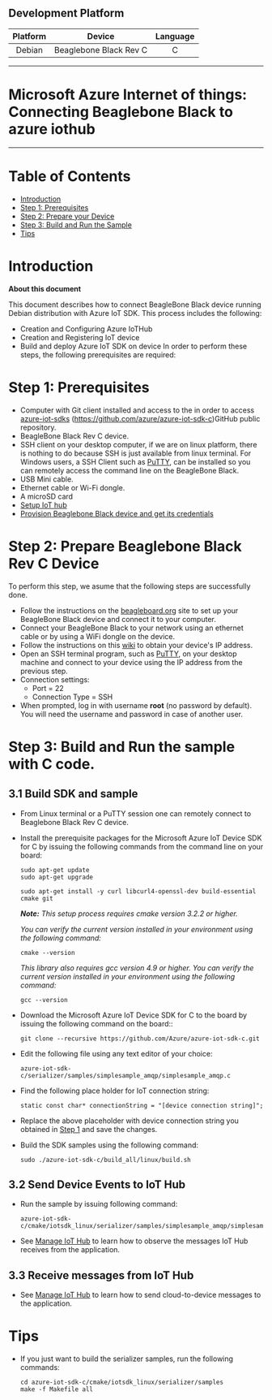 Development Platform
---

|Platform | Device | Language|
|:-------:|:-------:|:-------:|
|Debian|Beaglebone Black Rev C| C |

---

Microsoft Azure Internet of things: Connecting Beaglebone Black to azure iothub
===
---

# Table of Contents

-   [Introduction](#Introduction)
-   [Step 1: Prerequisites](#Step-1-Prerequisites)
-   [Step 2: Prepare your Device](#Step-2-PrepareDevice)
-   [Step 3: Build and Run the Sample](#Step-3-Build)
-   [Tips](#tips)


<a name="Introduction"></a>
# Introduction

**About this document**

This document describes how to connect BeagleBone Black device running Debian distribution with Azure IoT SDK. This process includes the following:
-   Creation and Configuring Azure IoTHub
-   Creation and Registering  IoT device
-   Build and deploy Azure IoT SDK on device
In order to perform these  steps, the following prerequisites are required:

<a name="Step-1-Prerequisites"></a>
# Step 1: Prerequisites

-   Computer with Git client installed and access to the in order to access
    [azure-iot-sdks][lnk-Setup_and_manage_iothub]
(https://github.com/azure/azure-iot-sdk-c)GitHub
    public repository.
-   BeagleBone Black Rev C device.
-   SSH client on your desktop computer, if we are on linux platform, there is nothing to do because SSH is just  available from linux terminal. For Windows users, a SSH Client such as [PuTTY](http://www.putty.org/),  can be installed so you can remotely access the command line on the BeagleBone Black.
-   USB Mini cable.
-   Ethernet cable or Wi-Fi dongle.
-   A microSD card
-   [Setup IoT hub](https://docs.microsoft.com/en-us/azure/iot-hub/iot-hub-create-through-portal)
-   [Provision Beaglebone Black device and get its credentials](https://github.com/Azure/azure-iot-device-ecosystem/blob/master/manage_iot_hub.md)

<a name="Step-2-PrepareDevice"></a>
# Step 2: Prepare Beaglebone Black Rev C Device
To perform this step, we asume that the following steps are successfully done.
-   Follow the instructions on the [beagleboard.org](http://beagleboard.org/getting-started) site to set up your BeagleBone Black device and connect it to your computer.
-   Connect your BeagleBone Black to your network using an ethernet cable or by using a WiFi dongle on the device.
-   Follow the instructions on this [wiki](http://elinux.org/Beagleboard:Terminal_Shells) to obtain your device's IP address.
-   Open an SSH terminal program, such as [PuTTY](http://www.putty.org/), on your desktop machine and connect to your device using the IP address from the previous step.
-   Connection settings:
    -   Port = 22
    -   Connection Type = SSH
-   When prompted, log in with username **root** (no password by default). You will need the username and password in case of another user.

<a name="Step-3-Build"></a>
# Step 3: Build and Run the sample with C code.

<a name="Step-3-1-Load"></a>
## 3.1 Build SDK and sample

-   From Linux terminal  or a PuTTY session one can remotely connect to Beaglebone Black Rev C device.

-   Install the prerequisite packages for the Microsoft Azure IoT Device SDK for C by issuing the following commands from the command line on your board:
		
        sudo apt-get update
        sudo apt-get upgrade

        sudo apt-get install -y curl libcurl4-openssl-dev build-essential cmake git

    ***Note:*** *This setup process requires cmake version 3.2.2 or higher.* 
    
    *You can verify the current version installed in your environment using the  following command:*

        cmake --version

    *This library also requires gcc version 4.9 or higher. You can verify the current version installed in your environment using the following command:*
    
        gcc --version 

-   Download the Microsoft Azure IoT Device SDK for C to the board by issuing the following command on the board::

        git clone --recursive https://github.com/Azure/azure-iot-sdk-c.git

-   Edit the following file using any text editor of your choice:

        azure-iot-sdk-c/serializer/samples/simplesample_amqp/simplesample_amqp.c

-   Find the following place holder for IoT connection string:

        static const char* connectionString = "[device connection string]";

-   Replace the above placeholder with device connection string you obtained in [Step 1](#Step-1-Prerequisites) and save the changes.

-   Build the SDK samples using the following command:

        sudo ./azure-iot-sdk-c/build_all/linux/build.sh

## 3.2 Send Device Events to IoT Hub

-   Run the sample by issuing following command:

        azure-iot-sdk-c/cmake/iotsdk_linux/serializer/samples/simplesample_amqp/simplesample_amqp

-   See [Manage IoT Hub][lnk-manage-iot-hub] to learn how to observe the messages IoT Hub receives from the application.

## 3.3 Receive messages from IoT Hub

-   See [Manage IoT Hub][lnk-manage-iot-hub] to learn how to send cloud-to-device messages to the application.


<a name="tips"></a>
# Tips

-   If you just want to build the serializer samples, run the following commands:

        cd azure-iot-sdk-c/cmake/iotsdk_linux/serializer/samples	
        make -f Makefile all


[lnk-setup-iot-hub]: ../setup_iothub.md
[lnk-manage-iot-hub]: ../manage_iot_hub.md
[lnk-Setup_and_manage_iothub]: ../Setup_and_manage_iothub.md

